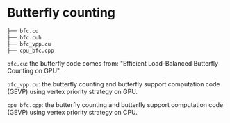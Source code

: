 # Butterfly counting

```bash
├── bfc.cu
├── bfc.cuh
├── bfc_vpp.cu
├── cpu_bfc.cpp
```

`bfc.cu`: the butterfly code comes from: "Efficient Load-Balanced Butterfly Counting on GPU"

`bfc_vpp.cu`: the butterfly counting and butterfly support computation code (GEVP) using vertex priority strategy on GPU.

`cpu_bfc.cpp`: the butterfly counting and butterfly support computation code (GEVP) using vertex priority strategy on CPU.
